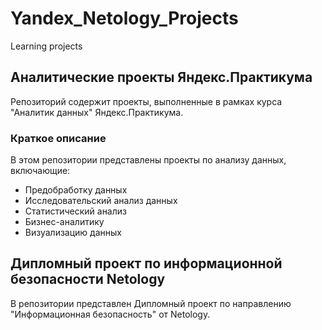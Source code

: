 # Yandex_Netology_Projects
Learning projects


## Аналитические проекты Яндекс.Практикума

Репозиторий содержит проекты, выполненные в рамках курса "Аналитик данных" Яндекс.Практикума.

### Краткое описание
В этом репозитории представлены проекты по анализу данных, включающие:
- Предобработку данных
- Исследовательский анализ данных
- Статистический анализ
- Бизнес-аналитику
- Визуализацию данных


## Дипломный проект по информационной безопасности Netology

В репозитории представлен Дипломный проект по направлению "Информационная безопасность" от Netology.
